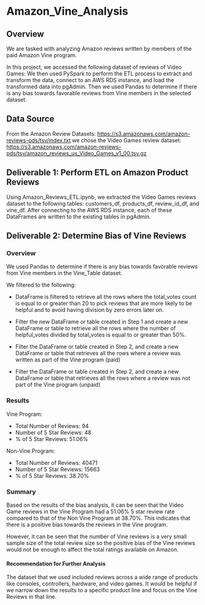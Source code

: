 # **Amazon_Vine_Analysis**

## **Overview**
We are tasked with analyzing Amazon reviews written by members of the paid Amazon Vine program. 

In this project, we accessed the following dataset of reviews of Video Games: 
We then used PySpark to perform the ETL process to extract and transform the data, connect to an AWS RDS instance, and load the transformed data into pgAdmin. Then we used Pandas to determine if there is any bias towards favorable reviews from Vine members in the selected dataset. 

## **Data Source**
From the Amazon Review Datasets: https://s3.amazonaws.com/amazon-reviews-pds/tsv/index.txt we chose the Video Games review dataset: https://s3.amazonaws.com/amazon-reviews-pds/tsv/amazon_reviews_us_Video_Games_v1_00.tsv.gz

## **Deliverable 1: Perform ETL on Amazon Product Reviews**
Using Amazon_Reviews_ETL.ipynb, we extracted the Video Games reviews dataset to the following tables: customers_df, products_df, review_id_df, and vine_df. After connecting to the AWS RDS instance, each of these DataFrames are written to the existing tables in pgAdmin. 

## **Deliverable 2: Determine Bias of Vine Reviews**

### **Overview** 
We used Pandas to determine if there is any bias towards favorable reviews from Vine members in the Vine_Table dataset. 

We filtered to the following:

* DataFrame is filtered to retrieve all the rows where the total_votes count is equal to or greater than 20 to pick reviews that are more likely to be helpful and to avoid having division by zero errors later on.

* Filter the new DataFrame or table created in Step 1 and create a new DataFrame or table to retrieve all the rows where the number of helpful_votes divided by total_votes is equal to or greater than 50%.

* Filter the DataFrame or table created in Step 2, and create a new DataFrame or table that retrieves all the rows where a review was written as part of the Vine program (paid)

* Filter the DataFrame or table created in Step 2, and create a new DataFrame or table that retrieves all the rows where a review was not part of the Vine program (unpaid)

### **Results** 
Vine Program:
* Total Number of Reviews: 94
* Number of 5 Star Reviews: 48
* % of 5 Star Reviews: 51.06%

Non-Vine Program:
* Total Number of Reviews: 40471
* Number of 5 Star Reviews: 15663
* % of 5 Star Reviews: 38.70%

### **Summary** 
Based on the results of the bias analysis, it can be seen that the Video Game reviews in the Vine Program had a 51.06% 5 star review rate compared to that of the Non Vine Program at 38.70%. This indicates that there is a positive bias towards the reviews in the Vine program. 

However, it can be seen that the number of Vine reviews is a very small sample size of the total review size so the positive bias of the Vine reviews would not be enough to affect the total ratings available on Amazon. 

#### **Recommendation for Further Analysis**
The dataset that we used included reviews across a wide range of products like consoles, controllers, hardware, and video games. It would be helpful if we narrow down the results to a specific product line and focus on the Vine Reviews in that line.

